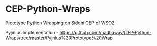 # CEP-Python-Wraps
Prototype Python Wrapping on Siddhi CEP of WSO2

Pyjinius Implementation - https://github.com/madhawav/CEP-Python-Wraps/tree/master/Pyjnius%20Prototype%20Wrap
